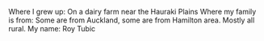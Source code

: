 Where I grew up: On a dairy farm near the Hauraki Plains
Where my family is from: Some are from Auckland, some are from Hamilton area. Mostly all rural.
My name: Roy Tubic